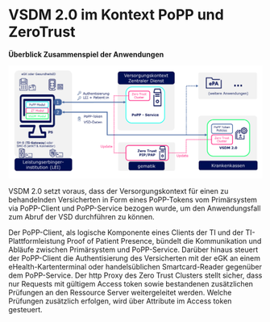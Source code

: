 # VSDM 2.0 im Kontext PoPP und ZeroTrust

**Überblick Zusammenspiel der Anwendungen**

![Alt-Text](/images/VSDMPoPPZT.png)

VSDM 2.0 setzt voraus, dass der Versorgungskontext für einen zu behandelnden Versicherten in Form eines PoPP-Tokens vom Primärsystem via PoPP-Client und PoPP-Service bezogen wurde, um den Anwendungsfall zum Abruf der VSD durchführen zu können.

Der PoPP-Client, als logische Komponente eines Clients der TI und der TI-Plattformleistung Proof of Patient Presence, bündelt die Kommunikation und Abläufe zwischen Primärsystem und PoPP-Service. Darüber hinaus steuert der PoPP-Client die Authentisierung des Versicherten mit der eGK an einem eHealth-Kartenterminal oder handelsüblichen Smartcard-Reader gegenüber dem PoPP-Service.
Der http Proxy des Zero Trust Clusters stellt sicher, dass nur Requests mit gültigem Access token sowie bestandenen zusätzlichen Prüfungen an den Ressource Server weitergeleitet werden. Welche Prüfungen zusätzlich erfolgen, wird über Attribute im Access token gesteuert.

